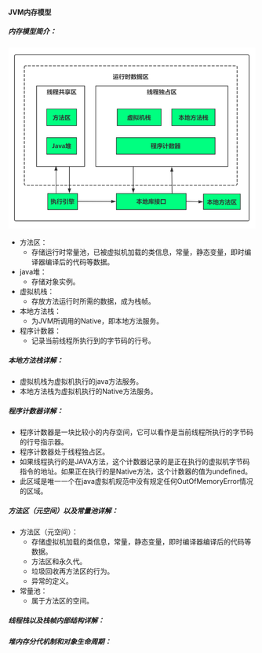 #### JVM内存模型

##### 内存模型简介：
![](./img/memorymodel.png)
- 方法区：
    - 存储运行时常量池，已被虚拟机加载的类信息，常量，静态变量，即时编译器编译后的代码等数据。
- java堆：
    - 存储对象实例。
- 虚拟机栈：
    - 存放方法运行时所需的数据，成为栈帧。
- 本地方法栈：
    - 为JVM所调用的Native，即本地方法服务。
- 程序计数器：
    - 记录当前线程所执行到的字节码的行号。

##### 本地方法栈详解：
- 虚拟机栈为虚拟机执行的java方法服务。
- 本地方法栈为虚拟机执行的Native方法服务。

##### 程序计数器详解：
- 程序计数器是一块比较小的内存空间，它可以看作是当前线程所执行的字节码的行号指示器。
- 程序计数器处于线程独占区。
- 如果线程执行的是JAVA方法，这个计数器记录的是正在执行的虚拟机字节码指令的地址。如果正在执行的是Native方法，这个计数器的值为undefined。
- 此区域是唯一一个在java虚拟机规范中没有规定任何OutOfMemoryError情况的区域。

##### 方法区（元空间）以及常量池详解：
- 方法区（元空间）：
    - 存储虚拟机加载的类信息，常量，静态变量，即时编译器编译后的代码等数据。
    - 方法区和永久代。
    - 垃圾回收再方法区的行为。
    - 异常的定义。
- 常量池：
    - 属于方法区的空间。 

##### 线程栈以及栈帧内部结构详解：

##### 堆内存分代机制和对象生命周期：
